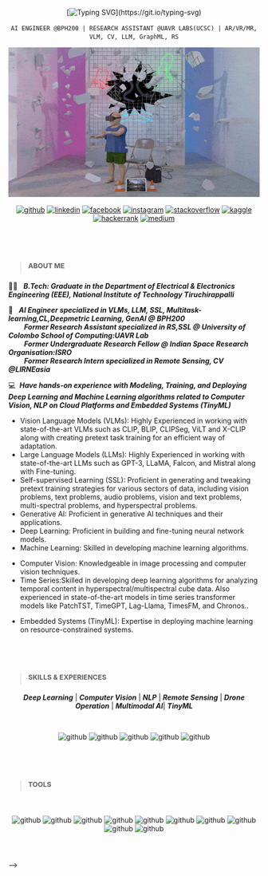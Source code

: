 <div align=center>

[![Typing SVG](https://readme-typing-svg.herokuapp.com?font=Fira+Code&pause=1000&width=435&lines=Hey+there,+Puru!!+here...)](https://git.io/typing-svg)
  
` AI ENGINEER @BPH200 | RESEARCH ASSISTANT @UAVR LABS(UCSC) | AR/VR/MR, VLM, CV, LLM, GraphML, RS `

<img src="giphy.gif" width="600" height="300"/>

<br/>
  
[<img src='https://cdn.jsdelivr.net/npm/simple-icons@3.0.1/icons/github.svg' alt='github' height='40'>](https://github.com/Zuu97)
[<img src='https://cdn.jsdelivr.net/npm/simple-icons@3.0.1/icons/linkedin.svg' alt='linkedin' height='40'>](https://www.linkedin.com/in/isuru-alagiyawanna-536881121/)  [<img src='https://cdn.jsdelivr.net/npm/simple-icons@3.0.1/icons/facebook.svg' alt='facebook' height='40'>](https://www.facebook.com/100011256307924)
[<img src='https://cdn.jsdelivr.net/npm/simple-icons@3.0.1/icons/instagram.svg' alt='instagram' height='40'>](https://www.instagram.com/_machinelearningzuu_/)
[<img src='https://cdn.jsdelivr.net/npm/simple-icons@3.0.1/icons/stackoverflow.svg' alt='stackoverflow' height='40'>](https://stackoverflow.com/users/11867096/isuru-alagiyawanna)
[<img src='https://cdn.jsdelivr.net/npm/simple-icons@3.0.1/icons/kaggle.svg' alt='kaggle' height='40'>](https://www.kaggle.com/isurualagiyawanna)
[<img src='https://cdn.jsdelivr.net/npm/simple-icons@3.0.1/icons/hackerrank.svg' alt='hackerrank' height='40'>](https://www.hackerrank.com/isurualagiyawan2)
[<img src='https://cdn.jsdelivr.net/npm/simple-icons@3.0.1/icons/medium.svg' alt='medium' height='40'>](https://medium.com/@isurualagiyawanna)  
 
#
<br/>

<div align=left>

> ### <sup> ABOUT ME </sup>

<!-- :man_student: &nbsp; ***Persuing MSc in Big Data Analytics, Robert Gordon University<br />*** -->
:man_student: &nbsp; ***B.Tech: Graduate in the Department of Electrical & Electronics Engineering (EEE), National Institute of Technology Tiruchirappalli***

:briefcase: &nbsp; ***AI Engineer specialized in VLMs, LLM, SSL, Multitask-learning,CL,Deepmetric Learning, GenAI @ BPH200<br />***
&nbsp;&nbsp;&nbsp;&nbsp;&nbsp;&nbsp;&nbsp; ***Former Research Assistant specialized in RS,SSL @ University of Colombo School of Computing:UAVR Lab<br />***
&nbsp;&nbsp;&nbsp;&nbsp;&nbsp;&nbsp;&nbsp; ***Former Undergraduate Research Fellow @ Indian Space Research Organisation:ISRO<br />***
&nbsp;&nbsp;&nbsp;&nbsp;&nbsp;&nbsp;&nbsp; ***Former Research Intern specialized in Remote Sensing, CV  @LIRNEasia <br />***

:computer: &nbsp;***Have hands-on experience with Modeling, Training, and Deploying Deep Learning and Machine Learning algorithms related to Computer Vision, NLP on Cloud Platforms and Embedded Systems (TinyML)***
  - Vision Language Models (VLMs): Highly Experienced in working with state-of-the-art VLMs such as CLIP, BLIP, CLIPSeg, ViLT and X-CLIP along with creating pretext task training for an efficient way of adaptation.
  - Large Language Models (LLMs): Highly Experienced in working with state-of-the-art LLMs such as GPT-3, LLaMA, Falcon, and Mistral along with Fine-tuning.
  - Self-supervised Learning (SSL): Proficient in generating and tweaking pretext training strategies for various sectors of data, including vision problems, text problems, audio problems, vision and text problems, multi-spectral problems, and hyperspectral problems.
  - Generative AI: Proficient in generative AI techniques and their applications.
  - Deep Learning: Proficient in building and fine-tuning neural network models.
  - Machine Learning: Skilled in developing machine learning algorithms.
  <!-- - NLP (Natural Language Processing): Experienced in text analysis and language modeling. -->
  - Computer Vision: Knowledgeable in image processing and computer vision techniques.
  - Time Series:Skilled in developing deep learning algorithms for analyzing temporal content in hyperspectral/multispectral cube data. Also experienced in state-of-the-art models in time series transformer models like PatchTST, TimeGPT, Lag-Llama, TimesFM, and Chronos..
  <!-- - Mobile Applications: Specialized in integrating AI into mobile apps. -->
  - Embedded Systems (TinyML): Expertise in deploying machine learning on resource-constrained systems.

#
<br/>

> ### <sup> SKILLS & EXPERIENCES </sup>

<div align=center>
  
***Deep Learning*** | ***Computer Vision*** | ***NLP*** | ***Remote Sensing*** | ***Drone Operation*** | ***Multimodal AI***| ***TinyML***
  
<br/>
<!-- ![github]() -->

![github](https://github.com/machinelearningzuu/machinelearningzuu/blob/main/ai.png)
![github](https://github.com/machinelearningzuu/machinelearningzuu/blob/main/deep-learning.png)
![github](https://github.com/machinelearningzuu/machinelearningzuu/blob/main/data-science.png)
![github](https://github.com/machinelearningzuu/machinelearningzuu/blob/main/visual.png)
![github](https://github.com/machinelearningzuu/machinelearningzuu/blob/main/desktop.png)

</div>

#
<br/>

> ### <sup> TOOLS </sup>

<br/>

<div align=center>

![github](https://www.vectorlogo.zone/logos/python/python-icon.svg)
![github](https://www.vectorlogo.zone/logos/tensorflow/tensorflow-icon.svg)
![github](https://www.vectorlogo.zone/logos/pytorch/pytorch-icon.svg)
![github](https://www.vectorlogo.zone/logos/amazon_aws/amazon_aws-ar21.svg)
![github](https://www.vectorlogo.zone/logos/apache_spark/apache_spark-ar21.svg)
![github](https://www.vectorlogo.zone/logos/apache_hadoop/apache_hadoop-ar21.svg)
![github](https://www.vectorlogo.zone/logos/opencv/opencv-icon.svg)
![github](https://www.vectorlogo.zone/logos/pocoo_flask/pocoo_flask-ar21.svg)
![github](https://www.vectorlogo.zone/logos/gitlab/gitlab-ar21.svg)
![github](https://www.vectorlogo.zone/logos/r-project/r-project-icon.svg)

</div>

#
<br/>

</div>
<div align=left>

<!-- > ### <sup> GITHUB STATS </sup>
<br/>
<!-- </div>

[![Top Languages](https://github-readme-stats.vercel.app/api/top-langs/?username=machinelearningzuu&layout=compact&theme=vision-friendly-dark)](https://github.com/machinelearningzuu/github-readme-stats)

[![GitHub Streak](http://github-readme-streak-stats.herokuapp.com?user=machinelearningzuu&theme=dark&background=000000)](https://git.io/streak-stats)

![Isuru's github stats](https://github-readme-stats.vercel.app/api?username=machinelearningzuu&count_private=true&show_icons=true&theme=vision-friendly-dark)

[![GitHub Activity Graph](https://activity-graph.herokuapp.com/graph?username=machinelearningzuu&theme=react-dark&hide_title=false&bg_color=000000&color=FFFFFF&line=FFC000&point=FFC000&hide_border=false)](https://github.com/machinelearningzuu/github-readme-activity-graph)

</div>
</div> --> -->
